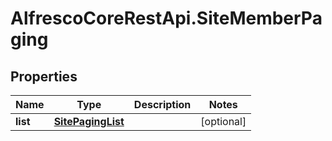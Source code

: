 # AlfrescoCoreRestApi.SiteMemberPaging

## Properties
Name | Type | Description | Notes
------------ | ------------- | ------------- | -------------
**list** | [**SitePagingList**](SitePagingList.md) |  | [optional] 


